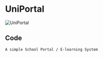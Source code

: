 # UniPortal
![UniPortal](https://github.com/olamide142/UniPortal/workflows/UniPortal/badge.svg)


## Code
    A simple School Portal / E-learning System
    
